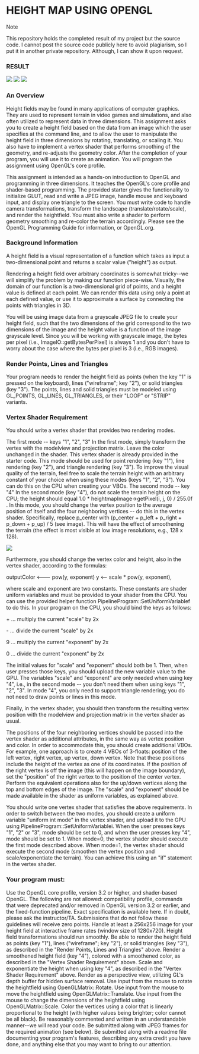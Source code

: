 # HEIGHT MAP USING OPENGL

> [!NOTE]
> This repository holds the completed result of my project but the source code.
> I cannot post the source code publicly here to avoid plagiarism, so I put it in another private repository. Although, I can show it upon request.



### RESULT
![](/point-mode.jpg)
![](/line-mode.jpg)
![](/solid-mode.jpg)



### An Overview

Height fields may be found in many applications of computer graphics. They are used to represent terrain in video games and simulations, and also often utilized to represent data in three dimensions. This assignment asks you to create a height field based on the data from an image which the user specifies at the command line, and to allow the user to manipulate the height field in three dimensions by rotating, translating, or scaling it. You also have to implement a vertex shader that performs smoothing of the geometry, and re-adjusts the geometry color. After the completion of your program, you will use it to create an animation. You will program the assignment using OpenGL's core profile.

This assignment is intended as a hands-on introduction to OpenGL and programming in three dimensions. It teaches the OpenGL's core profile and shader-based programming. The provided starter gives the functionality to initialize GLUT, read and write a JPEG image, handle mouse and keyboard input, and display one triangle to the screen. You must write code to handle camera transformations, transform the landscape (translate/rotate/scale), and render the heightfield. You must also write a shader to perform geometry smoothing and re-color the terrain accordingly. Please see the OpenGL Programming Guide for information, or OpenGL.org.



### Background Information

A height field is a visual representation of a function which takes as input a two-dimensional point and returns a scalar value ("height") as output.

Rendering a height field over arbitrary coordinates is somewhat tricky--we will simplify the problem by making our function piece-wise. Visually, the domain of our function is a two-dimensional grid of points, and a height value is defined at each point. We can render this data using only a point at each defined value, or use it to approximate a surface by connecting the points with triangles in 3D.

You will be using image data from a grayscale JPEG file to create your height field, such that the two dimensions of the grid correspond to the two dimensions of the image and the height value is a function of the image grayscale level. Since you will be working with grayscale image, the bytes per pixel (i.e., ImageIO::getBytesPerPixel) is always 1 and you don't have to worry about the case where the bytes per pixel is 3 (i.e., RGB images).



### Render Points, Lines and Triangles
Your program needs to render the height field as points (when the key "1" is pressed on the keyboard), lines ("wireframe"; key "2"), or solid triangles (key "3"). The points, lines and solid triangles must be modeled using GL_POINTS, GL_LINES, GL_TRIANGLES, or their "LOOP" or "STRIP" variants.



### Vertex Shader Requirement

You should write a vertex shader that provides two rendering modes.

The first mode -- keys "1", "2", "3"
In the first mode, simply transform the vertex with the modelview and projection matrix. Leave the color unchanged in the shader. This vertex shader is already provided in the starter code. This mode should be used for point rendering (key "1"), line rendering (key "2"), and triangle rendering (key "3"). To improve the visual quality of the terrain, feel free to scale the terrain height with an arbitrary constant of your choice when using these modes (keys "1", "2", "3"). You can do this on the CPU when creating your VBOs.
The second mode -- key "4"
In the second mode (key "4"), do not scale the terrain height on the CPU; the height should equal 1.0 * heightmapImage->getPixel(i, j, 0) / 255.0f . In this mode, you should change the vertex position to the average position of itself and the four neighboring vertices -- do this in the vertex shader. Specifically, replace p_center with (p_center + p_left + p_right + p_down + p_up) / 5 (see image). This will have the effect of smoothening the terrain (the effect is most visible at low image resolutions, e.g., 128 x 128).

![](/smoothen.jpg)

Furthermore, you should change the vertex color and height, also in the vertex shader, according to the formulas:

outputColor <--- pow(y, exponent)
y <--  scale * pow(y, exponent),

where scale and exponent are two constants. These constants are shader uniform variables and must be provided to your shader from the CPU. You can use the provided helper function PipelineProgram::SetUniformVariablef to do this. In your program on the CPU, you should bind the keys as follows:

\+    ... multiply the current "scale" by 2x

\-    ... divide the current "scale" by 2x

9    ... multiply the current "exponent" by 2x

0    ... divide the current "exponent" by 2x

The initial values for "scale" and "exponent" should both be 1. Then, when user presses those keys, you should upload the new variable value to the GPU. The variables "scale" and "exponent" are only needed when using key "4", i.e., in the second mode -- you don't need them when using keys "1", "2", "3". In mode "4", you only need to support triangle rendering; you do not need to draw points or lines in this mode.

Finally, in the vertex shader, you should then transform the resulting vertex position with the modelview and projection matrix in the vertex shader as usual.

The positions of the four neighboring vertices should be passed into the vertex shader as additional attributes, in the same way as vertex position and color. In order to accommodate this, you should create additional VBOs. For example, one approach is to create 4 VBOs of 3-floats: position of the left vertex, right vertex, up vertex, down vertex. Note that these positions include the height of the vertex as one of its coordinates. If the position of the right vertex is off the image (this will happen on the image boundary), set the "position" of the right vertex to the position of the center vertex. Perform the equivalent operations also for the up/down vertices along the top and bottom edges of the image. The "scale" and "exponent" should be made available in the shader as uniform variables, as explained above.

You should write one vertex shader that satisfies the above requirements. In order to switch between the two modes, you should create a uniform variable "uniform int mode" in the vertex shader, and upload it to the GPU using PipelineProgram::SetUniformVariablei. When the user presses keys "1", "2" or "3", mode should be set to 0, and when the user presses key "4", mode should be set to 1. When mode=0, the vertex shader should execute the first mode described above. When mode=1, the vertex shader should execute the second mode (smoothen the vertex position and scale/exponentiate the terrain). You can achieve this using an "if" statement in the vertex shader.



### Your program must:

Use the OpenGL core profile, version 3.2 or higher, and shader-based OpenGL. The following are not allowed: compatibility profile, commands that were deprecated and/or removed in OpenGL version 3.2 or earlier, and the fixed-function pipeline. Exact specification is available here. If in doubt, please ask the instructor/TA. Submissions that do not follow these guidelines will receive zero points.
Handle at least a 256x256 image for your height field at interactive frame rates (window size of 1280x720). Height field transformations should run smoothly.
Be able to render the height field as points (key "1"), lines ("wireframe"; key "2"), or solid triangles (key "3"), as described in the "Render Points, Lines and Triangles" above.
Render a smoothened height field (key "4"), colored with a smoothened color, as described in the "Vertex Shader Requirement" above.
Scale and exponentiate the height when using key "4", as described in the "Vertex Shader Requirement" above.
Render as a perspective view, utilizing GL's depth buffer for hidden surface removal.
Use input from the mouse to rotate the heightfield using OpenGLMatrix::Rotate.
Use input from the mouse to move the heightfield using OpenGLMatrix::Translate.
Use input from the mouse to change the dimensions of the heightfield using OpenGLMatrix::Scale.
Color the vertices using a color that is linearly proportional to the height (with higher values being brighter; color cannot be all black).
Be reasonably commented and written in an understandable manner--we will read your code.
Be submitted along with JPEG frames for the required animation (see below).
Be submitted along with a readme file documenting your program's features, describing any extra credit you have done, and anything else that you may want to bring to our attention.

